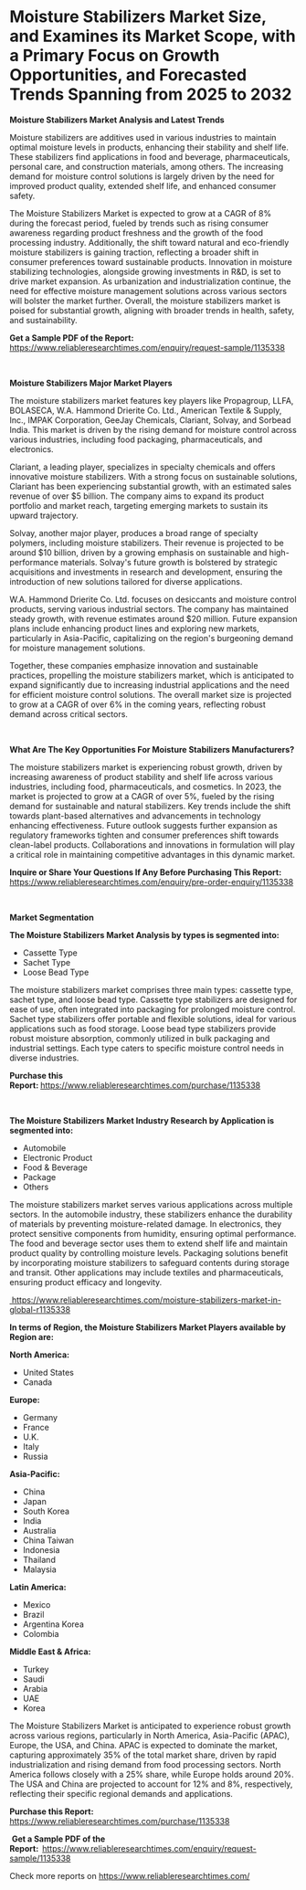 <p><h1>Moisture Stabilizers Market Size, and Examines its Market Scope, with a Primary Focus on Growth Opportunities, and Forecasted Trends Spanning from 2025 to 2032</h1></p><p><strong>Moisture Stabilizers Market Analysis and Latest Trends</strong></p>
<p><p>Moisture stabilizers are additives used in various industries to maintain optimal moisture levels in products, enhancing their stability and shelf life. These stabilizers find applications in food and beverage, pharmaceuticals, personal care, and construction materials, among others. The increasing demand for moisture control solutions is largely driven by the need for improved product quality, extended shelf life, and enhanced consumer safety.</p><p>The Moisture Stabilizers Market is expected to grow at a CAGR of 8% during the forecast period, fueled by trends such as rising consumer awareness regarding product freshness and the growth of the food processing industry. Additionally, the shift toward natural and eco-friendly moisture stabilizers is gaining traction, reflecting a broader shift in consumer preferences toward sustainable products. Innovation in moisture stabilizing technologies, alongside growing investments in R&D, is set to drive market expansion. As urbanization and industrialization continue, the need for effective moisture management solutions across various sectors will bolster the market further. Overall, the moisture stabilizers market is poised for substantial growth, aligning with broader trends in health, safety, and sustainability.</p></p>
<p><strong>Get a Sample PDF of the Report:&nbsp;</strong> <a href="https://www.reliableresearchtimes.com/enquiry/request-sample/1135338?utm_campaign=3520&utm_medium=2&utm_source=Github&utm_content=ia&utm_term=25032025&utm_id=moisture-stabilizers">https://www.reliableresearchtimes.com/enquiry/request-sample/1135338</a></p>
<p>&nbsp;</p>
<p><strong>Moisture Stabilizers Major Market Players</strong></p>
<p><p>The moisture stabilizers market features key players like Propagroup, LLFA, BOLASECA, W.A. Hammond Drierite Co. Ltd., American Textile & Supply, Inc., IMPAK Corporation, GeeJay Chemicals, Clariant, Solvay, and Sorbead India. This market is driven by the rising demand for moisture control across various industries, including food packaging, pharmaceuticals, and electronics.</p><p>Clariant, a leading player, specializes in specialty chemicals and offers innovative moisture stabilizers. With a strong focus on sustainable solutions, Clariant has been experiencing substantial growth, with an estimated sales revenue of over $5 billion. The company aims to expand its product portfolio and market reach, targeting emerging markets to sustain its upward trajectory.</p><p>Solvay, another major player, produces a broad range of specialty polymers, including moisture stabilizers. Their revenue is projected to be around $10 billion, driven by a growing emphasis on sustainable and high-performance materials. Solvay's future growth is bolstered by strategic acquisitions and investments in research and development, ensuring the introduction of new solutions tailored for diverse applications.</p><p>W.A. Hammond Drierite Co. Ltd. focuses on desiccants and moisture control products, serving various industrial sectors. The company has maintained steady growth, with revenue estimates around $20 million. Future expansion plans include enhancing product lines and exploring new markets, particularly in Asia-Pacific, capitalizing on the region's burgeoning demand for moisture management solutions.</p><p>Together, these companies emphasize innovation and sustainable practices, propelling the moisture stabilizers market, which is anticipated to expand significantly due to increasing industrial applications and the need for efficient moisture control solutions. The overall market size is projected to grow at a CAGR of over 6% in the coming years, reflecting robust demand across critical sectors.</p></p>
<p>&nbsp;</p>
<p><strong>What Are The Key Opportunities For Moisture Stabilizers Manufacturers?</strong></p>
<p><p>The moisture stabilizers market is experiencing robust growth, driven by increasing awareness of product stability and shelf life across various industries, including food, pharmaceuticals, and cosmetics. In 2023, the market is projected to grow at a CAGR of over 5%, fueled by the rising demand for sustainable and natural stabilizers. Key trends include the shift towards plant-based alternatives and advancements in technology enhancing effectiveness. Future outlook suggests further expansion as regulatory frameworks tighten and consumer preferences shift towards clean-label products. Collaborations and innovations in formulation will play a critical role in maintaining competitive advantages in this dynamic market.</p></p>
<p><strong>Inquire or Share Your Questions If Any Before Purchasing This Report:</strong> <a href="https://www.reliableresearchtimes.com/enquiry/pre-order-enquiry/1135338?utm_campaign=3520&utm_medium=2&utm_source=Github&utm_content=ia&utm_term=25032025&utm_id=moisture-stabilizers">https://www.reliableresearchtimes.com/enquiry/pre-order-enquiry/1135338</a></p>
<p>&nbsp;</p>
<p><strong>Market Segmentation</strong></p>
<p><strong>The Moisture Stabilizers Market Analysis by types is segmented into:</strong></p>
<p><ul><li>Cassette Type</li><li>Sachet Type</li><li>Loose Bead Type</li></ul></p>
<p><p>The moisture stabilizers market comprises three main types: cassette type, sachet type, and loose bead type. Cassette type stabilizers are designed for ease of use, often integrated into packaging for prolonged moisture control. Sachet type stabilizers offer portable and flexible solutions, ideal for various applications such as food storage. Loose bead type stabilizers provide robust moisture absorption, commonly utilized in bulk packaging and industrial settings. Each type caters to specific moisture control needs in diverse industries.</p></p>
<p><strong>Purchase this Report:&nbsp;</strong><a href="https://www.reliableresearchtimes.com/purchase/1135338?utm_campaign=3520&utm_medium=2&utm_source=Github&utm_content=ia&utm_term=25032025&utm_id=moisture-stabilizers">https://www.reliableresearchtimes.com/purchase/1135338</a></p>
<p>&nbsp;</p>
<p><strong>The Moisture Stabilizers Market Industry Research by Application is segmented into:</strong></p>
<p><ul><li>Automobile</li><li>Electronic Product</li><li>Food & Beverage</li><li>Package</li><li>Others</li></ul></p>
<p><p>The moisture stabilizers market serves various applications across multiple sectors. In the automobile industry, these stabilizers enhance the durability of materials by preventing moisture-related damage. In electronics, they protect sensitive components from humidity, ensuring optimal performance. The food and beverage sector uses them to extend shelf life and maintain product quality by controlling moisture levels. Packaging solutions benefit by incorporating moisture stabilizers to safeguard contents during storage and transit. Other applications may include textiles and pharmaceuticals, ensuring product efficacy and longevity.</p></p>
<p><a href="https://www.reliableresearchtimes.com/moisture-stabilizers-market-in-global-r1135338?utm_campaign=3520&utm_medium=2&utm_source=Github&utm_content=ia&utm_term=25032025&utm_id=moisture-stabilizers">&nbsp;https://www.reliableresearchtimes.com/moisture-stabilizers-market-in-global-r1135338</a></p>
<p><strong>In terms of Region, the Moisture Stabilizers Market Players available by Region are:</strong></p>
<p>
    <p> <strong> North America: </strong>
        <ul>
            <li>United States</li>
            <li>Canada</li>
        </ul>
        </p> 
    <p> <strong> Europe: </strong>
        <ul>
            <li>Germany</li>
            <li>France</li>
            <li>U.K.</li>
            <li>Italy</li>
            <li>Russia</li>
        </ul>
        </p> 
    <p> <strong> Asia-Pacific: </strong>
        <ul>
            <li>China</li>
            <li>Japan</li>
            <li>South Korea</li>
            <li>India</li>
            <li>Australia</li>
            <li>China Taiwan</li>
            <li>Indonesia</li>
            <li>Thailand</li>
            <li>Malaysia</li>
        </ul>
        </p> 
    <p> <strong> Latin America: </strong>
        <ul>
            <li>Mexico</li>
            <li>Brazil</li>
            <li>Argentina Korea</li>
            <li>Colombia</li>
        </ul>
        </p> 
    <p> <strong> Middle East & Africa: </strong>
        <ul>
            <li>Turkey</li>
            <li>Saudi</li>
            <li>Arabia</li>
            <li>UAE</li>
            <li>Korea</li>
        </ul>
    </p>
    </p>
<p><p>The Moisture Stabilizers Market is anticipated to experience robust growth across various regions, particularly in North America, Asia-Pacific (APAC), Europe, the USA, and China. APAC is expected to dominate the market, capturing approximately 35% of the total market share, driven by rapid industrialization and rising demand from food processing sectors. North America follows closely with a 25% share, while Europe holds around 20%. The USA and China are projected to account for 12% and 8%, respectively, reflecting their specific regional demands and applications.</p></p>
<p><strong>Purchase this Report: </strong><a href="https://www.reliableresearchtimes.com/purchase/1135338?utm_campaign=3520&utm_medium=2&utm_source=Github&utm_content=ia&utm_term=25032025&utm_id=moisture-stabilizers">https://www.reliableresearchtimes.com/purchase/1135338</a></p>
<p>&nbsp;<strong>Get a Sample PDF of the Report:&nbsp;&nbsp;</strong><a href="https://www.reliableresearchtimes.com/enquiry/request-sample/1135338?utm_campaign=3520&utm_medium=2&utm_source=Github&utm_content=ia&utm_term=25032025&utm_id=moisture-stabilizers">https://www.reliableresearchtimes.com/enquiry/request-sample/1135338</a></p>
<p><strong></strong></p>
<p>Check more reports on <a href="https://www.reliableresearchtimes.com/?utm_campaign=3520&utm_medium=2&utm_source=Github&utm_content=ia&utm_term=25032025&utm_id=moisture-stabilizers">https://www.reliableresearchtimes.com/</a></p>
